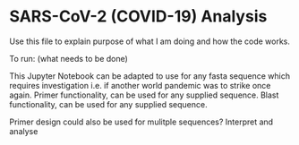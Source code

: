 # SARS-CoV-2 (COVID-19) Analysis 

Use this file to explain purpose of what I am doing and how the code works.

To run: (what needs to be done)

This Jupyter Notebook can be adapted to use for any fasta sequence which requires investigation i.e. if another world pandemic was to strike once again. 
Primer functionality, can be used for any supplied sequence.
Blast functionality, can be used for any supplied sequence.

Primer design could also be used for mulitple sequences?
Interpret and analyse 

